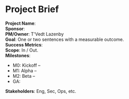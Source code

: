 # Project Brief

**Project Name**:  
**Sponsor**:  
**PM/Owner**: T'Vedt Lazenby  
**Goal**: One or two sentences with a measurable outcome.  
**Success Metrics**:  
**Scope**: In / Out.  
**Milestones**:  
- M0: Kickoff –  
- M1: Alpha –  
- M2: Beta –  
- GA:  

**Stakeholders**: Eng, Sec, Ops, etc.  
